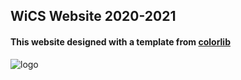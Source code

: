 ## WiCS Website 2020-2021
#### This website designed with a template from [colorlib](https://colorlib.com/wp/templates/)

![logo](./images/favicon.png "Logo")

